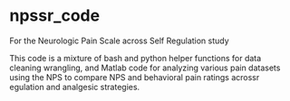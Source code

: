 # npssr_code
For the Neurologic Pain Scale across Self Regulation study

This code is a mixture of bash and python helper functions for data cleaning wrangling, and Matlab code for analyzing
various pain datasets using the NPS to compare NPS and behavioral pain ratings acrossr egulation and analgesic strategies.
